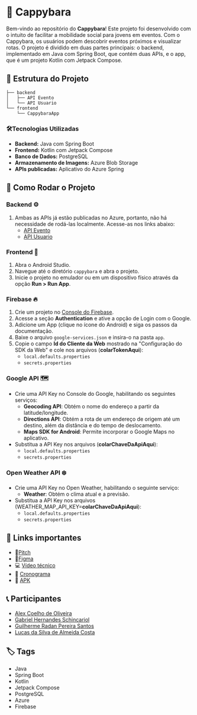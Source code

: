 # 🦫 Cappybara
Bem-vindo ao repositório do **Cappybara**! Este projeto foi desenvolvido com o intuito de facilitar a mobilidade social para jovens em eventos. Com o Cappybara, os usuários podem descobrir eventos próximos e visualizar rotas.
O projeto é dividido em duas partes principais: o backend, implementado em Java com Spring Boot, que contém duas APIs, e o app, que é um projeto Kotlin com Jetpack Compose.

## 📂 Estrutura do Projeto

```
├── backend
│   ├── API Evento
│   └── API Usuario
└── frontend
    └── CappybaraApp
```

### 🛠️Tecnologias Utilizadas
-   **Backend:** Java com Spring Boot
-   **Frontend:** Kotlin com Jetpack Compose
-   **Banco de Dados:** PostgreSQL
-   **Armazenamento de Imagens:** Azure Blob Storage
-   **APIs publicadas:** Aplicativo do Azure Spring

## 🚀 Como Rodar o Projeto

### Backend ⚙️

1. Ambas as APIs já estão publicadas no Azure, portanto, não há necessidade de rodá-las localmente. Acesse-as nos links abaixo:
	- [API Evento](https://cappybara-service2-spring-app-cappybara-evento.azuremicroservices.io/evento/)
	- [API Usuario](https://cappybara-service2-spring-app-cappybara-usuario.azuremicroservices.io/)

### Frontend 🎨

1. Abra o Android Studio.
2. Navegue até o diretório `cappybara` e abra o projeto.
3. Inicie o projeto no emulador ou em um dispositivo físico através da opção **Run > Run App**.

###  Firebase 🔥
1.  Crie um projeto no [Console do Firebase](https://console.firebase.google.com/).
2.  Acesse a seção **Authentication** e ative a opção de Login com o Google.
3.  Adicione um App (clique no ícone do Android) e siga os passos da documentação.
4.  Baixe o arquivo `google-services.json` e insira-o na pasta `app`.
5.  Copie o campo **Id do Cliente da Web** mostrado na "Configuração do SDK da Web" e cole nos arquivos (**colarTokenAqui**):
    -   `local.defaults.properties`
    -   `secrets.properties`

### Google API 🗺️
-   Crie uma API Key no Console do Google, habilitando os seguintes serviços:
    -   **Geocoding API**: Obtém o nome do endereço a partir da latitude/longitude.
    -   **Directions API**: Obtém a rota de um endereço de origem até um destino, além da distância e do tempo de deslocamento.
    -   **Maps SDK for Android**: Permite incorporar o Google Maps no aplicativo.
-   Substitua a API Key nos arquivos (**colarChaveDaApiAqui**):
    -   `local.defaults.properties`
    -   `secrets.properties`

### Open Weather API ❄️
-   Crie uma API Key no Open Weather, habilitando o seguinte serviço:
    -   **Weather**: Obtém o clima atual e a previsão.
-   Substitua a API Key nos arquivos (WEATHER_MAP_API_KEY=**colarChaveDaApiAqui**):
    -   `local.defaults.properties`
    -   `secrets.properties`


## 🔗 Links importantes

- 🎯[Pitch](https://youtu.be/dfZpLrsLpRw?si=3embRfaTcJTj3Lzt)
- 🎨[Figma](https://www.figma.com/design/B3DTn5RlmunHxD8IKBEHPD/DESIGN-SYSTEM%3A-The-Cappybara-Project%3A-Enterprise-Challenge---ManageEngine?node-id=296-422&t=s6vNofi7TBjlnnIr-0)
- 💻 [Vídeo técnico](https://www.youtube.com/watch?v=kAcxnidVAeE)
- 📅 [Cronograma](https://docs.google.com/spreadsheets/d/1fLMJTAmETbPDATLy6dYs3G-HygjCjWUNQBwMHjY8lXo/edit?usp=sharing)
- 📂 [APK](https://drive.google.com/file/d/1eSu1PGNlUdMId_SNQm0F2my4EsS9RB2V/view?usp=sharing)

## 📞 Participantes
- [Alex Coelho de Oliveira](https://www.linkedin.com/in/alex-coelho-de-oliveira/)
- [Gabriel Hernandes Schincariol](https://www.linkedin.com/in/gabrielschincariol/)
- [Guilherme Radan Pereira Santos](https://www.linkedin.com/in/guilherme-radan-pereira-santos-0bb65b194/)
- [Lucas da Silva de Almeida Costa](https://www.linkedin.com/in/lucas-costa-7a3b81201/)

## 🏷️ Tags

-   Java
-   Spring Boot
-   Kotlin
-   Jetpack Compose
-   PostgreSQL
-   Azure
-   Firebase
